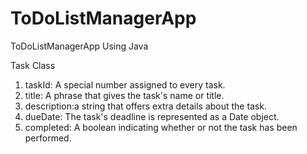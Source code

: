 # ToDoListManagerApp
ToDoListManagerApp Using Java

Task Class
1. taskId: A special number assigned to every task.
2. title: A phrase that gives the task's name or title.
3. description:a string that offers extra details about the task.
4. dueDate: The task's deadline is represented as a Date object.
5. completed: A boolean indicating whether or not the task has been performed.
